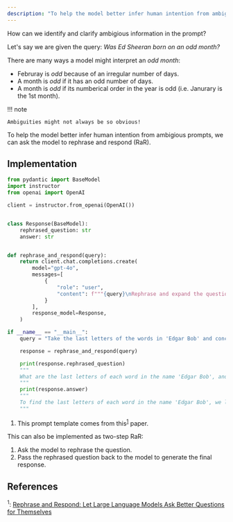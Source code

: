```yaml
---
description: "To help the model better infer human intention from ambigious prompts, we can ask the model to rephrase and respond (RaR)."
---
```


How can we identify and clarify ambigious information in the prompt?

Let's say we are given the query: *Was Ed Sheeran born on an odd month?*

There are many ways a model might interpret an *odd month*:
    
- Februray is *odd* because of an irregular number of days.
- A month is *odd* if it has an odd number of days.
- A month is *odd* if its numberical order in the year is odd (i.e. Janurary is the 1st month).

!!! note

    Ambiguities might not always be so obvious!

To help the model better infer human intention from ambigious prompts, we can ask the model to rephrase and respond (RaR).

## Implementation

```python hl_lines="19"
from pydantic import BaseModel
import instructor
from openai import OpenAI

client = instructor.from_openai(OpenAI())


class Response(BaseModel):
    rephrased_question: str
    answer: str


def rephrase_and_respond(query):
    return client.chat.completions.create(
        model="gpt-4o",
        messages=[
            {
                "role": "user",
                "content": f"""{query}\nRephrase and expand the question, and respond.""", # (1)!
            }
        ],
        response_model=Response,
    )

if __name__ == "__main__":
    query = "Take the last letters of the words in 'Edgar Bob' and concatinate them."

    response = rephrase_and_respond(query)

    print(response.rephrased_question)
    """
    What are the last letters of each word in the name 'Edgar Bob', and what do you get when you concatenate them?
    """
    print(response.answer)
    """
    To find the last letters of each word in the name 'Edgar Bob', we look at 'Edgar' and 'Bob'. The last letter of 'Edgar' is 'r' and the last letter of 'Bob' is 'b'. Concatenating these letters gives us 'rb'.
    """
```

1. This prompt template comes from this<sup><a href="https://arxiv.org/abs/2311.04205">1</a></sup> paper.

This can also be implemented as two-step RaR:

1. Ask the model to rephrase the question.
2. Pass the rephrased question back to the model to generate the final response.

## References

<sup id="ref-1">1</sup>: [Rephrase and Respond: Let Large Language Models Ask Better Questions for Themselves](https://arxiv.org/abs/2311.04205)
